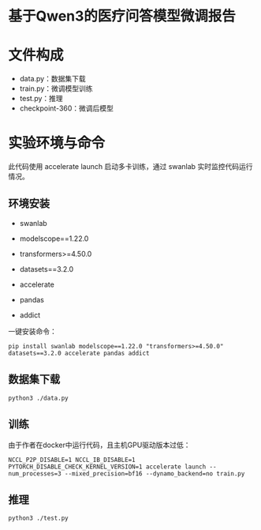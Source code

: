 # 基于Qwen3的医疗问答模型微调报告
# 文件构成
- data.py：数据集下载
- train.py：微调模型训练
- test.py：推理
- checkpoint-360：微调后模型
# 实验环境与命令
此代码使用 accelerate launch 启动多卡训练，通过 swanlab 实时监控代码运行情况。
## 环境安装
- swanlab

- modelscope==1.22.0

- transformers>=4.50.0

- datasets==3.2.0

- accelerate

- pandas

- addict

一键安装命令：
```
pip install swanlab modelscope==1.22.0 "transformers>=4.50.0" datasets==3.2.0 accelerate pandas addict
```
## 数据集下载
```
python3 ./data.py 
```

## 训练
由于作者在docker中运行代码，且主机GPU驱动版本过低：
```
NCCL_P2P_DISABLE=1 NCCL_IB_DISABLE=1 PYTORCH_DISABLE_CHECK_KERNEL_VERSION=1 accelerate launch --num_processes=3 --mixed_precision=bf16 --dynamo_backend=no train.py
```
## 推理
```
python3 ./test.py
```